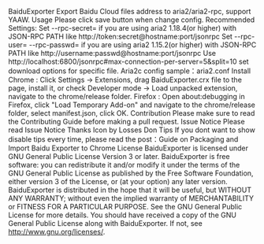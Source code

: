 BaiduExporter Export Baidu Cloud files address to aria2/aria2-rpc, support YAAW. Usage Please click save button when change config. Recommended Settings: Set --rpc-secret=<secret> if you are using aria2 1.18.4(or higher) with JSON-RPC PATH like http://token:secret@hostname:port/jsonrpc Set --rpc-user=<username> --rpc-passwd=<passwd> if you are using aria2 1.15.2(or higher) with JSON-RPC PATH like http://username:passwd@hostname:port/jsonrpc Use http://localhost:6800/jsonrpc#max-connection-per-server=5&split=10 set download options for specific file. Aria2c config sample：aria2.conf Install Chrome : Click Settings -> Extensions, drag BaiduExporter.crx file to the page, install it, or check Developer mode -> Load unpacked extension, navigate to the chrome/release folder. Firefox : Open about:debugging in Firefox, click "Load Temporary Add-on" and navigate to the chrome/release folder, select manifest.json, click OK. Contribution Please make sure to read the Contributing Guide before making a pull request. Issue Notice Please read Issue Notice Thanks Icon by Losses Don Tips If you dont want to show disable tips every time, please read the post：Guide on Packaging and Import Baidu Exporter to Chrome License BaiduExporter is licensed under GNU General Public License Version 3 or later. BaiduExporter is free software: you can redistribute it and/or modify it under the terms of the GNU General Public License as published by the Free Software Foundation, either version 3 of the License, or (at your option) any later version. BaiduExporter is distributed in the hope that it will be useful, but WITHOUT ANY WARRANTY; without even the implied warranty of MERCHANTABILITY or FITNESS FOR A PARTICULAR PURPOSE. See the GNU General Public License for more details. You should have received a copy of the GNU General Public License along with BaiduExporter. If not, see http://www.gnu.org/licenses/.